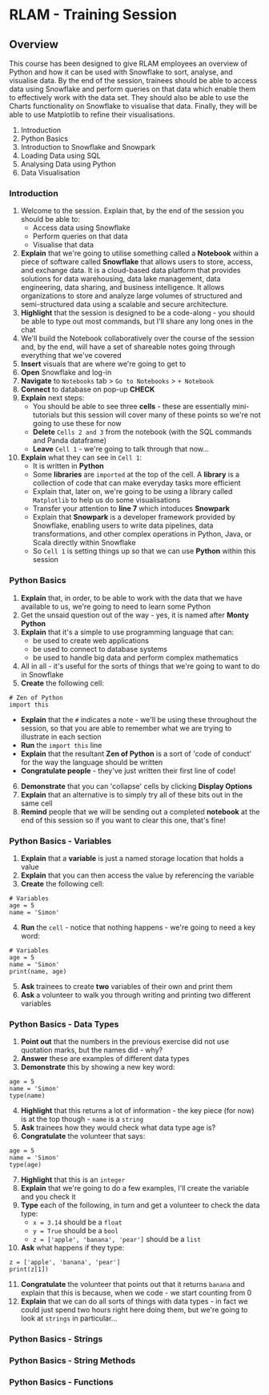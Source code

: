 # RLAM - Training Session

## Overview
This course has been designed to give RLAM employees an overview of Python and how it
can be used with Snowflake to sort, analyse, and visualise data. By the end of the session,
trainees should be able to access data using Snowflake and perform queries on that data
which enable them to effectively work with the data set. They should also be able to use the
Charts functionality on Snowflake to visualise that data. Finally, they will be able to use
Matplotlib to refine their visualisations.

1. Introduction
2. Python Basics
3. Introduction to Snowflake and Snowpark
4. Loading Data using SQL
5. Analysing Data using Python
6. Data Visualisation

### Introduction

1. Welcome to the session. Explain that, by the end of the session you should be able to:
   - Access data using Snowflake
   - Perform queries on that data
   - Visualise that data
2. **Explain** that we're going to utilise something called a **Notebook** within a piece of software called **Snowflake** that allows users to store, access, and exchange data. It is a cloud-based data platform that provides solutions for data warehousing, data lake management, data engineering, data sharing, and business intelligence. It allows organizations to store and analyze large volumes of structured and semi-structured data using a scalable and secure architecture.
3. **Highlight** that the session is designed to be a code-along - you should be able to type out most commands, but I'll share any long ones in the chat
4. We'll build the Notebook collaboratively over the course of the session and, by the end, will have a set of shareable notes going through everything that we've covered
5. **Insert** visuals that are where we're going to get to
6. **Open** Snowflake and log-in
7. **Navigate** to `Notebooks` tab > `Go to Notebooks` > `+ Notebook`
8. **Connect** to database on pop-up **CHECK**
9. **Explain** next steps:
   - You should be able to see three **cells** - these are essentially mini-tutorials but this session will cover many of these points so we're not going to use these for now
   - **Delete** `Cells 2 and 3` from the notebook (with the SQL commands and Panda dataframe)
   - **Leave** `Cell 1` - we're going to talk through that now...
10. **Explain** what they can see in `Cell 1`:
      - It is written in **Python**
      - Some **libraries** are `imported` at the top of the cell. A **library** is a collection of code that can make everyday tasks more efficient
      - Explain that, later on, we're going to be using a library called `Matplotlib` to help us do some visualisations
      - Transfer your attention to **line 7** which intoduces **Snowpark**
      - Explain that **Snowpark** is a developer framework provided by Snowflake, enabling users to write data pipelines, data transformations, and other complex operations in Python, Java, or Scala directly within Snowflake
      - So `Cell 1` is setting things up so that we can use **Python** within this session

### Python Basics

1. **Explain** that, in order, to be able to work with the data that we have available to us, we're going to need to learn some Python
2. Get the unsaid question out of the way - yes, it is named after **Monty Python**
3. **Explain** that it's a simple to use programming language that can:
   - be used to create web applications
   - be used to connect to database systems
   - be used to handle big data and perform complex mathematics
4. All in all - it's useful for the sorts of things that we're going to want to do in Snowflake
5. **Create** the following cell:
```
# Zen of Python
import this
```
   - **Explain** that the `#` indicates a note - we'll be using these throughout the session, so that you are able to remember what we are trying to illustrate in each section
   - **Run** the `import this` line
   - **Explain** that the resultant **Zen of Python** is a sort of 'code of conduct' for the way the language should be written
   - **Congratulate people** - they've just written their first line of code!
6. **Demonstrate** that you can 'collapse' cells by clicking **Display Options**
7. **Explain** that an alternative is to simply try all of these bits out in the same cell
8. **Remind** people that we will be sending out a completed **notebook** at the end of this session so if you want to clear this one, that's fine!

### Python Basics - Variables

1. **Explain** that a **variable** is just a named storage location that holds a value
2. **Explain** that you can then access the value by referencing the variable
3. **Create** the following cell:
```
# Variables
age = 5
name = 'Simon'
```
4. **Run** the `cell` - notice that nothing happens - we're going to need a key word:
```
# Variables
age = 5
name = 'Simon'
print(name, age)
```
5. **Ask** trainees to create **two** variables of their own and print them
6. **Ask** a volunteer to walk you through writing and printing two different variables

### Python Basics - Data Types

1. **Point out** that the numbers in the previous exercise did not use quotation marks, but the names did - why?
2. **Answer** these are examples of different data types
3. **Demonstrate** this by showing a new key word:
```
age = 5
name = 'Simon'
type(name)
```
4. **Highlight** that this returns a lot of information - the key piece (for now) is at the top though - `name` is a `string`
5. **Ask** trainees how they would check what data type age is?
6. **Congratulate** the volunteer that says:
```
age = 5
name = 'Simon'
type(age)
```
7. **Highlight** that this is an `integer`
8. **Explain** that we're going to do a few examples, I'll create the variable and you check it
9. **Type** each of the following, in turn and get a volunteer to check the data type:
   - `x = 3.14` should be a `float`
   - `y = True` should be a `bool`
   - `z = ['apple', 'banana', 'pear']` should be a `list`
10. **Ask** what happens if they type:
```
z = ['apple', 'banana', 'pear']
print(z[1])
```
11. **Congratulate** the volunteer that points out that it returns `banana` and explain that this is because, when we code - we start counting from 0
12. **Explain** that we can do all sorts of things with data types - in fact we could just spend two hours right here doing them, but we're going to look at `strings` in particular...

### Python Basics - Strings

### Python Basics - String Methods

### Python Basics - Functions

